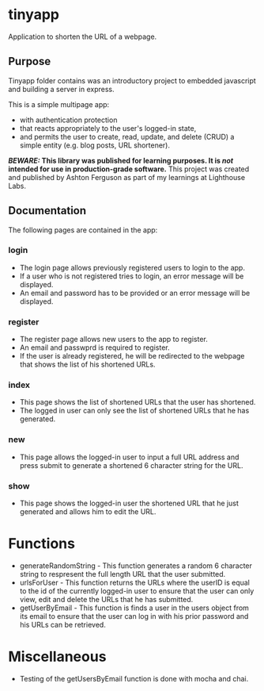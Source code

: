 # tinyapp

Application to shorten the URL of a webpage.

## Purpose

Tinyapp folder contains was an introductory project to embedded javascript and building a server in express.

This is a simple multipage app:

- with authentication protection
- that reacts appropriately to the user's logged-in state,
- and permits the user to create, read, update, and delete (CRUD) a simple entity (e.g. blog posts, URL shortener).

**_BEWARE:_ This library was published for learning purposes. It is _not_ intended for use in production-grade software.**
This project was created and published by Ashton Ferguson as part of my learnings at Lighthouse Labs.

## Documentation

The following pages are contained in the app:

### login

- The login page allows previously registered users to login to the app.
- If a user who is not registered tries to login, an error message will be displayed.
- An email and password has to be provided or an error message will be displayed.

### register

- The register page allows new users to the app to register.
- An email and passwprd is required to register.
- If the user is already registered, he will be redirected to the webpage that shows the list of his shortened URLs.

### index

- This page shows the list of shortened URLs that the user has shortened.
- The logged in user can only see the list of shortened URLs that he has generated.

### new

- This page allows the logged-in user to input a full URL address and press submit to generate a shortened 6 character string for the URL.

### show

- This page shows the logged-in user the shortened URL that he just generated and allows him to edit the URL.

# Functions

- generateRandomString - This function generates a random 6 character string to respresent the full length URL that the user submitted.
- urlsForUser - This function returns the URLs where the userID is equal to the id of the currently logged-in user to ensure that the user can only view, edit and delete the URLs that he has submitted.
- getUserByEmail - This function is finds a user in the users object from its email to ensure that the user can log in with his prior password and his URLs can be retrieved.

# Miscellaneous

- Testing of the getUsersByEmail function is done with mocha and chai.
